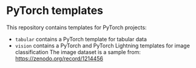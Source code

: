 # PyTorch templates
This repository contains templates for PyTorch projects:
* `tabular` contains a PyTorch template for tabular data
* `vision` contains a PyTorch and PyTorch Lightning templates for image classification
The image dataset is a sample from: https://zenodo.org/record/1214456
